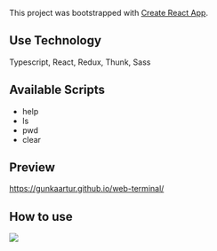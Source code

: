 This project was bootstrapped with [Create React App](https://github.com/facebook/create-react-app).

## Use Technology

Typescript, React, Redux, Thunk, Sass

## Available Scripts

- help
- ls
- pwd
- clear

## Preview

https://gunkaartur.github.io/web-terminal/

## How to use

![](https://i.imgur.com/ZHap90A.gif)
